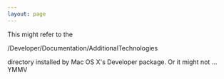 ```yaml
---
layout: page
---
```


This might refer to the 

/Developer/Documentation/AdditionalTechnologies

directory installed by Mac OS X's Developer package. Or it might not ... YMMV
